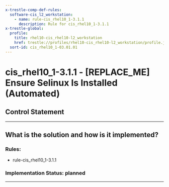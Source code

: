 ```yaml
---
x-trestle-comp-def-rules:
  software-cis_l2_workstation:
    - name: rule-cis_rhel10_1-3.1.1
      description: Rule for cis_rhel10_1-3.1.1
x-trestle-global:
  profile:
    title: rhel10-cis_rhel10-l2_workstation
    href: trestle://profiles/rhel10-cis_rhel10-l2_workstation/profile.json
  sort-id: cis_rhel10_1-03.01.01
---
```


# cis_rhel10_1-3.1.1 - \[REPLACE_ME\] Ensure Selinux Is Installed (Automated)

## Control Statement

______________________________________________________________________

## What is the solution and how is it implemented?

<!-- For implementation status enter one of: implemented, partial, planned, alternative, not-applicable -->

<!-- Note that the list of rules under ### Rules: is read-only and changes will not be captured after assembly to JSON -->

<!-- Add control implementation description here for control: cis_rhel10_1-3.1.1 -->

### Rules:

  - rule-cis_rhel10_1-3.1.1

### Implementation Status: planned

______________________________________________________________________
